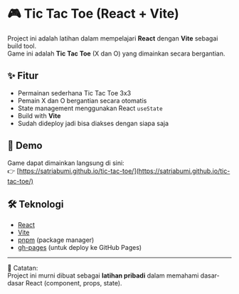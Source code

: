 # 🎮 Tic Tac Toe (React + Vite)

Project ini adalah latihan dalam mempelajari **React** dengan **Vite** sebagai build tool.  
Game ini adalah **Tic Tac Toe** (X dan O) yang dimainkan secara bergantian.

## ✨ Fitur
- Permainan sederhana Tic Tac Toe 3x3
- Pemain X dan O bergantian secara otomatis
- State management menggunakan React `useState`
- Build with **Vite**
- Sudah dideploy jadi bisa diakses dengan siapa saja

## 🚀 Demo
Game dapat dimainkan langsung di sini:  
👉 [https://satriabumi.github.io/tic-tac-toe/](https://satriabumi.github.io/tic-tac-toe/)

## 🛠️ Teknologi
- [React](https://react.dev/)  
- [Vite](https://vitejs.dev/)  
- [pnpm](https://pnpm.io/) (package manager)  
- [gh-pages](https://www.npmjs.com/package/gh-pages) (untuk deploy ke GitHub Pages)

---

📌 Catatan:  
Project ini murni dibuat sebagai **latihan pribadi** dalam memahami dasar-dasar React (component, props, state).
